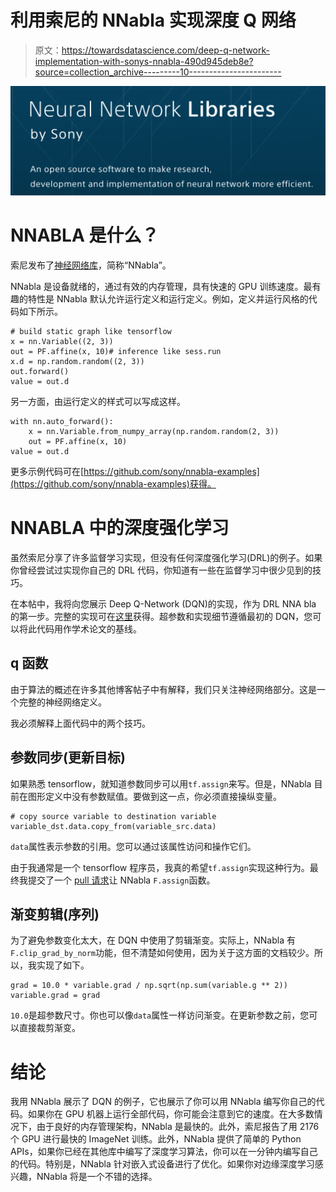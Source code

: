 # 利用索尼的 NNabla 实现深度 Q 网络

> 原文：<https://towardsdatascience.com/deep-q-network-implementation-with-sonys-nnabla-490d945deb8e?source=collection_archive---------10----------------------->

![](img/26746e322594afe6cebe9aae44ab6081.png)

# NNABLA 是什么？

索尼发布了[神经网络库](https://nnabla.org)，简称“NNabla”。

NNabla 是设备就绪的，通过有效的内存管理，具有快速的 GPU 训练速度。最有趣的特性是 NNabla 默认允许运行定义和运行定义。例如，定义并运行风格的代码如下所示。

```
# build static graph like tensorflow
x = nn.Variable((2, 3))
out = PF.affine(x, 10)# inference like sess.run
x.d = np.random.random((2, 3))
out.forward()
value = out.d
```

另一方面，由运行定义的样式可以写成这样。

```
with nn.auto_forward():
    x = nn.Variable.from_numpy_array(np.random.random(2, 3))
    out = PF.affine(x, 10)
value = out.d
```

更多示例代码可在[https://github.com/sony/nnabla-examples](https://github.com/sony/nnabla-examples)获得。

# NNABLA 中的深度强化学习

虽然索尼分享了许多监督学习实现，但没有任何深度强化学习(DRL)的例子。如果你曾经尝试过实现你自己的 DRL 代码，你知道有一些在监督学习中很少见到的技巧。

在本帖中，我将向您展示 Deep Q-Network (DQN)的实现，作为 DRL NNA bla 的第一步。完整的实现可在[这里](https://gist.github.com/takuseno/e648c3ebfc03b2f6f19709043b8fc69f)获得。超参数和实现细节遵循最初的 DQN，您可以将此代码用作学术论文的基线。

## q 函数

由于算法的概述在许多其他博客帖子中有解释，我们只关注神经网络部分。这是一个完整的神经网络定义。

我必须解释上面代码中的两个技巧。

## 参数同步(更新目标)

如果熟悉 tensorflow，就知道参数同步可以用`tf.assign`来写。但是，NNabla 目前在图形定义中没有参数赋值。要做到这一点，你必须直接操纵变量。

```
# copy source variable to destination variable
variable_dst.data.copy_from(variable_src.data)
```

`data`属性表示参数的引用。您可以通过该属性访问和操作它们。

由于我通常是一个 tensorflow 程序员，我真的希望`tf.assign`实现这种行为。最终我提交了一个 [pull 请求](https://github.com/sony/nnabla/pull/244)让 NNabla `F.assign`函数。

## 渐变剪辑(序列)

为了避免参数变化太大，在 DQN 中使用了剪辑渐变。实际上，NNabla 有`F.clip_grad_by_norm`功能，但不清楚如何使用，因为关于这方面的文档较少。所以，我实现了如下。

```
grad = 10.0 * variable.grad / np.sqrt(np.sum(variable.g ** 2))
variable.grad = grad
```

`10.0`是超参数尺寸。你也可以像`data`属性一样访问渐变。在更新参数之前，您可以直接裁剪渐变。

# 结论

我用 NNabla 展示了 DQN 的例子，它也展示了你可以用 NNabla 编写你自己的代码。如果你在 GPU 机器上运行全部代码，你可能会注意到它的速度。在大多数情况下，由于良好的内存管理架构，NNabla 是最快的。此外，索尼报告了用 2176 个 GPU 进行最快的 ImageNet 训练。此外，NNabla 提供了简单的 Python APIs，如果你已经在其他库中编写了深度学习算法，你可以在一分钟内编写自己的代码。特别是，NNabla 针对嵌入式设备进行了优化。如果你对边缘深度学习感兴趣，NNabla 将是一个不错的选择。